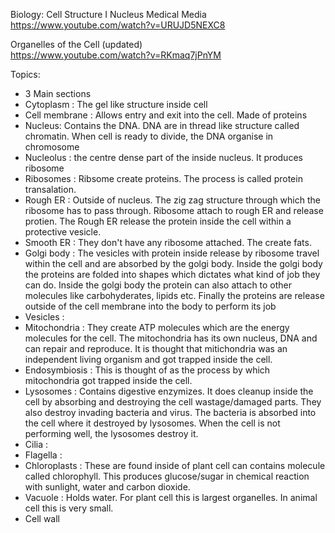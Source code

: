 Biology: Cell Structure I Nucleus Medical Media  
https://www.youtube.com/watch?v=URUJD5NEXC8  

Organelles of the Cell (updated)  
https://www.youtube.com/watch?v=RKmaq7jPnYM 

Topics:
- 3 Main sections
- Cytoplasm : The gel like structure inside cell  
- Cell membrane : Allows entry and exit into the cell. Made of proteins
- Nucleus: Contains the DNA. DNA are in thread like structure called chromatin. When cell is ready to divide, the DNA organise in chromosome  
- Nucleolus : the centre dense part of the inside nucleus. It produces ribosome
- Ribosomes : Ribsome create proteins. The process is called protein transalation. 
- Rough ER : Outside of nucleus. The zig zag structure through which the ribosome has to pass through. Ribosome attach to rough ER and release protien. The Rough ER release the protein inside the cell within a protective vesicle.  
- Smooth ER : They don't have any ribosome attached. The create fats. 
- Golgi body : The vesicles with protein inside release by ribosome travel within the cell and are absorbed by the golgi body. Inside the golgi body the proteins are folded into shapes which dictates what kind of job they can do. Inside the golgi body the protein can also attach to other molecules like carbohyderates, lipids etc.  Finally the proteins are release outside of the cell membrane into the body to perform its job  
- Vesicles : 
- Mitochondria : They create ATP molecules which are the energy molecules for the cell. The mitochondria has its own nucleus, DNA and can repair and reproduce. It is thought that mitichondria was an independent living organism and got trapped inside the cell. 
- Endosymbiosis : This is thought of as the process by which mitochondria got trapped inside the cell. 
- Lysosomes : Contains digestive enzymizes. It does cleanup inside the cell by absorbing and destroying the cell wastage/damaged parts. They also destroy invading bacteria and virus. The bacteria is absorbed into the cell where it destroyed by lysosomes.  When the cell is not performing well, the lysosomes destroy it. 
- Cilia : 
- Flagella : 
- Chloroplasts : These are found inside of plant cell can contains molecule called chlorophyll. This produces glucose/sugar in chemical reaction with sunlight, water and carbon dioxide.  
- Vacuole : Holds water. For plant cell this is largest organelles. In animal cell this is very small.  
- Cell wall

